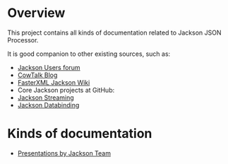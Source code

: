 # Overview

This project contains all kinds of documentation related to
Jackson JSON Processor.

It is good companion to other existing sources, such as:

* [Jackson Users forum](http://jackson-users.ning.com)
* [CowTalk Blog](http://cowtowncoder.com/blog/blog.html)
* [FasterXML Jackson Wiki](http://wiki.fasterxml.com/JacksonHome)
* Core Jackson projects at GitHub:
 * [Jackson Streaming](https://github.com/FasterXML/jackson-core)
 * [Jackson Databinding](https://github.com/FasterXML/jackson-databind)

# Kinds of documentation

* [Presentations by Jackson Team](https://github.com/FasterXML/jackson-docs/Presentations)
